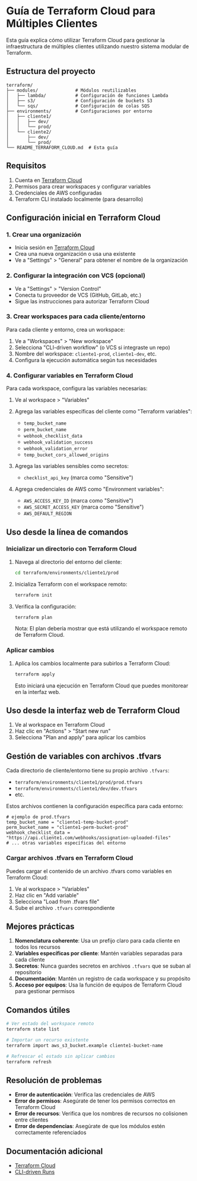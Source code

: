 # Guía de Terraform Cloud para Múltiples Clientes

Esta guía explica cómo utilizar Terraform Cloud para gestionar la infraestructura de múltiples clientes utilizando nuestro sistema modular de Terraform.

## Estructura del proyecto

```
terraform/
├── modules/              # Módulos reutilizables
│   ├── lambda/           # Configuración de funciones Lambda
│   ├── s3/               # Configuración de buckets S3
│   └── sqs/              # Configuración de colas SQS
├── environments/         # Configuraciones por entorno
│   ├── cliente1/
│   │   ├── dev/
│   │   └── prod/
│   └── cliente2/
│       ├── dev/
│       └── prod/
└── README_TERRAFORM_CLOUD.md  # Esta guía
```

## Requisitos

1. Cuenta en [Terraform Cloud](https://app.terraform.io/)
2. Permisos para crear workspaces y configurar variables
3. Credenciales de AWS configuradas
4. Terraform CLI instalado localmente (para desarrollo)

## Configuración inicial en Terraform Cloud

### 1. Crear una organización

- Inicia sesión en [Terraform Cloud](https://app.terraform.io/)
- Crea una nueva organización o usa una existente
- Ve a "Settings" > "General" para obtener el nombre de la organización

### 2. Configurar la integración con VCS (opcional)

- Ve a "Settings" > "Version Control"
- Conecta tu proveedor de VCS (GitHub, GitLab, etc.)
- Sigue las instrucciones para autorizar Terraform Cloud

### 3. Crear workspaces para cada cliente/entorno

Para cada cliente y entorno, crea un workspace:

1. Ve a "Workspaces" > "New workspace"
2. Selecciona "CLI-driven workflow" (o VCS si integraste un repo)
3. Nombre del workspace: `cliente1-prod`, `cliente1-dev`, etc.
4. Configura la ejecución automática según tus necesidades

### 4. Configurar variables en Terraform Cloud

Para cada workspace, configura las variables necesarias:

1. Ve al workspace > "Variables"
2. Agrega las variables específicas del cliente como "Terraform variables":
   - `temp_bucket_name`
   - `perm_bucket_name`
   - `webhook_checklist_data`
   - `webhook_validation_success`
   - `webhook_validation_error`
   - `temp_bucket_cors_allowed_origins`

3. Agrega las variables sensibles como secretos:
   - `checklist_api_key` (marca como "Sensitive")
   
4. Agrega credenciales de AWS como "Environment variables":
   - `AWS_ACCESS_KEY_ID` (marca como "Sensitive")
   - `AWS_SECRET_ACCESS_KEY` (marca como "Sensitive")
   - `AWS_DEFAULT_REGION`

## Uso desde la línea de comandos

### Inicializar un directorio con Terraform Cloud

1. Navega al directorio del entorno del cliente:
   ```bash
   cd terraform/environments/cliente1/prod
   ```

2. Inicializa Terraform con el workspace remoto:
   ```bash
   terraform init
   ```

3. Verifica la configuración:
   ```bash
   terraform plan
   ```
   
   Nota: El plan debería mostrar que está utilizando el workspace remoto de Terraform Cloud.

### Aplicar cambios

1. Aplica los cambios localmente para subirlos a Terraform Cloud:
   ```bash
   terraform apply
   ```
   
   Esto iniciará una ejecución en Terraform Cloud que puedes monitorear en la interfaz web.

## Uso desde la interfaz web de Terraform Cloud

1. Ve al workspace en Terraform Cloud
2. Haz clic en "Actions" > "Start new run"
3. Selecciona "Plan and apply" para aplicar los cambios

## Gestión de variables con archivos .tfvars

Cada directorio de cliente/entorno tiene su propio archivo `.tfvars`:

- `terraform/environments/cliente1/prod/prod.tfvars`
- `terraform/environments/cliente1/dev/dev.tfvars`
- etc.

Estos archivos contienen la configuración específica para cada entorno:

```hcl
# ejemplo de prod.tfvars
temp_bucket_name = "cliente1-temp-bucket-prod"
perm_bucket_name = "cliente1-perm-bucket-prod"
webhook_checklist_data = "https://api.cliente1.com/webhooks/assignation-uploaded-files"
# ... otras variables específicas del entorno
```

### Cargar archivos .tfvars en Terraform Cloud

Puedes cargar el contenido de un archivo .tfvars como variables en Terraform Cloud:

1. Ve al workspace > "Variables"
2. Haz clic en "Add variable"
3. Selecciona "Load from .tfvars file"
4. Sube el archivo `.tfvars` correspondiente

## Mejores prácticas

1. **Nomenclatura coherente**: Usa un prefijo claro para cada cliente en todos los recursos
2. **Variables específicas por cliente**: Mantén variables separadas para cada cliente
3. **Secretos**: Nunca guardes secretos en archivos `.tfvars` que se suban al repositorio
4. **Documentación**: Mantén un registro de cada workspace y su propósito
5. **Acceso por equipos**: Usa la función de equipos de Terraform Cloud para gestionar permisos

## Comandos útiles

```bash
# Ver estado del workspace remoto
terraform state list

# Importar un recurso existente
terraform import aws_s3_bucket.example cliente1-bucket-name

# Refrescar el estado sin aplicar cambios
terraform refresh
```

## Resolución de problemas

- **Error de autenticación**: Verifica las credenciales de AWS
- **Error de permisos**: Asegúrate de tener los permisos correctos en Terraform Cloud
- **Error de recursos**: Verifica que los nombres de recursos no colisionen entre clientes
- **Error de dependencias**: Asegúrate de que los módulos estén correctamente referenciados

## Documentación adicional

- [Terraform Cloud](https://www.terraform.io/cloud-docs)
- [CLI-driven Runs](https://www.terraform.io/cloud-docs/run/cli) 